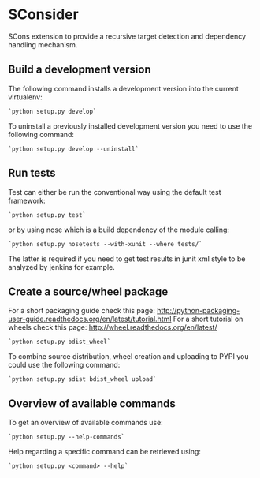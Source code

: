 SConsider
=========

SCons extension to provide a recursive target detection and dependency
handling mechanism.

Build a development version
---------------------------

The following command installs a development version into the current virtualenv:

    `python setup.py develop`

To uninstall a previously installed development version you need to use the following command:

    `python setup.py develop --uninstall`

Run tests
---------

Test can either be run the conventional way using the default test framework:

    `python setup.py test`

or by using nose which is a build dependency of the module calling:

    `python setup.py nosetests --with-xunit --where tests/`

The latter is required if you need to get test results in junit xml style to
be analyzed by jenkins for example.

Create a source/wheel package
-----------------------------

For a short packaging guide check this page: http://python-packaging-user-guide.readthedocs.org/en/latest/tutorial.html
For a short tutorial on wheels check this page: http://wheel.readthedocs.org/en/latest/

    `python setup.py bdist_wheel`

To combine source distribution, wheel creation and uploading to PYPI you could use the following command:

    `python setup.py sdist bdist_wheel upload`

Overview of available commands
------------------------------

To get an overview of available commands use:

    `python setup.py --help-commands`

Help regarding a specific command can be retrieved using:

    `python setup.py <command> --help`

